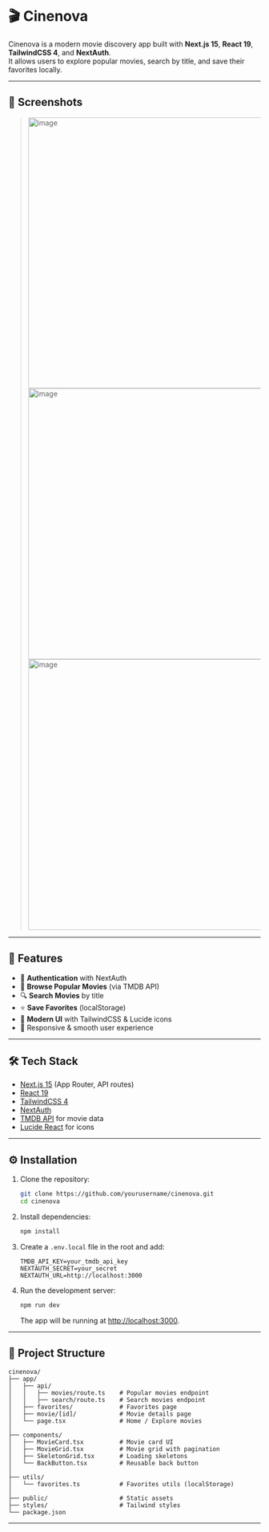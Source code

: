 # 🎬 Cinenova

Cinenova is a modern movie discovery app built with **Next.js 15**, **React 19**, **TailwindCSS 4**, and **NextAuth**.  
It allows users to explore popular movies, search by title, and save their favorites locally.

---
## 📸 Screenshots

> <img width="960" height="540" alt="image" src="https://github.com/user-attachments/assets/9b8e8bc7-88d7-4701-9498-139afb62e271" />
> <img width="960" height="540" alt="image" src="https://github.com/user-attachments/assets/3a598ffd-c4cc-49c7-a839-bc50d67bb35a" />
> <img width="960" height="540" alt="image" src="https://github.com/user-attachments/assets/55e925cf-f6c4-45b8-a6be-40bdd2b73c32" />




---

## 🚀 Features

- 🔑 **Authentication** with NextAuth  
- 🎥 **Browse Popular Movies** (via TMDB API)  
- 🔍 **Search Movies** by title  
- ⭐ **Save Favorites** (localStorage)  
- 🎨 **Modern UI** with TailwindCSS & Lucide icons  
- 📱 Responsive & smooth user experience  

---

## 🛠️ Tech Stack

- [Next.js 15](https://nextjs.org/) (App Router, API routes)  
- [React 19](https://react.dev/)  
- [TailwindCSS 4](https://tailwindcss.com/)  
- [NextAuth](https://next-auth.js.org/)  
- [TMDB API](https://developer.themoviedb.org/docs) for movie data  
- [Lucide React](https://lucide.dev/) for icons  

---

## ⚙️ Installation

1. Clone the repository:

   ```bash
   git clone https://github.com/yourusername/cinenova.git
   cd cinenova
   ```

2. Install dependencies:

   ```bash
   npm install
   ```

3. Create a `.env.local` file in the root and add:

   ```env
   TMDB_API_KEY=your_tmdb_api_key
   NEXTAUTH_SECRET=your_secret
   NEXTAUTH_URL=http://localhost:3000
   ```

4. Run the development server:

   ```bash
   npm run dev
   ```

   The app will be running at [http://localhost:3000](http://localhost:3000).

---

## 📂 Project Structure

```
cinenova/
├── app/
│   ├── api/
│   │   ├── movies/route.ts    # Popular movies endpoint
│   │   ├── search/route.ts    # Search movies endpoint
│   ├── favorites/             # Favorites page
│   ├── movie/[id]/            # Movie details page
│   └── page.tsx               # Home / Explore movies
│
├── components/
│   ├── MovieCard.tsx          # Movie card UI
│   ├── MovieGrid.tsx          # Movie grid with pagination
│   ├── SkeletonGrid.tsx       # Loading skeletons
│   └── BackButton.tsx         # Reusable back button
│
├── utils/
│   └── favorites.ts           # Favorites utils (localStorage)
│
├── public/                    # Static assets
├── styles/                    # Tailwind styles
└── package.json
```

---



